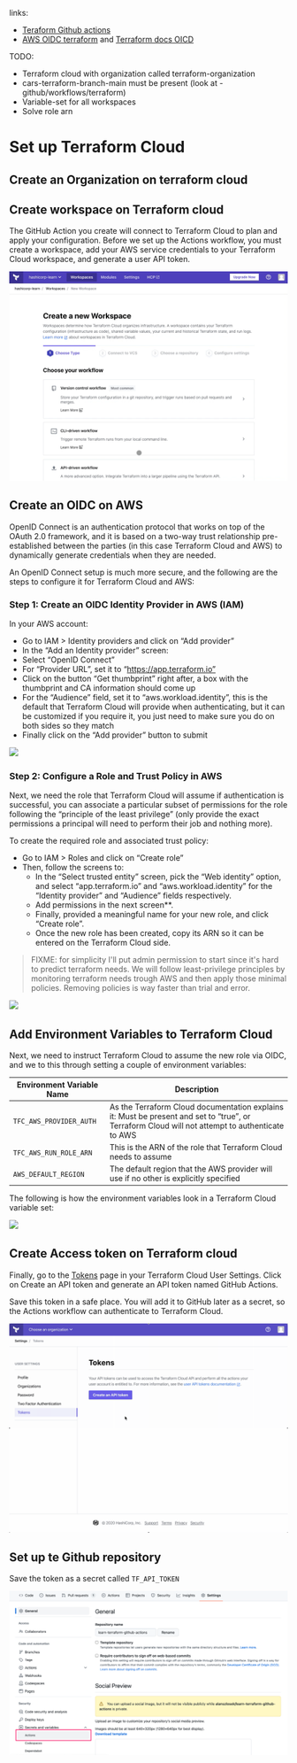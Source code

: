 links:

- [Teraform Github actions](https://developer.hashicorp.com/terraform/tutorials/automation/github-actions)
- [AWS OIDC terraform](https://labinhood.com/blog/2023/02/terraform-cloud-and-aws-via-openid-connect-oidc/) and [Terraform docs OICD](https://developer.hashicorp.com/terraform/cloud-docs/workspaces/dynamic-provider-credentials/aws-configuration)

TODO:

- Terraform cloud with organization called terraform-organization
- cars-terraform-branch-main must be present (look at -github/workflows/terraform)
- Variable-set for all workspaces
- Solve role arn

# Set up Terraform Cloud

## Create an Organization on terraform cloud

## Create workspace on Terraform cloud

The GitHub Action you create will connect to Terraform Cloud to plan and apply your configuration. Before we set up the Actions workflow, you must create a workspace, add your AWS service credentials to your Terraform Cloud workspace, and generate a user API token.

![](./images/create-workspace-terraform-cloud.gif)

## Create an OIDC on AWS

OpenID Connect is an authentication protocol that works on top of the OAuth 2.0 framework, and it is based on a two-way trust relationship pre-established between the parties (in this case Terraform Cloud and AWS) to dynamically generate credentials when they are needed.

An OpenID Connect setup is much more secure, and the following are the steps to configure it for Terraform Cloud and AWS:

### Step 1: Create an OIDC Identity Provider in AWS (IAM)

In your AWS account:

- Go to IAM > Identity providers and click on “Add provider”
- In the “Add an Identity provider” screen:
- Select “OpenID Connect”
- For “Provider URL”, set it to “https://app.terraform.io”
- Click on the button “Get thumbprint” right after, a box with the thumbprint and CA information should come up
- For the “Audience” field, set it to “aws.workload.identity”, this is the default that Terraform Cloud will provide when authenticating, but it can be customized if you require it, you just need to make sure you do on both sides so they match
- Finally click on the “Add provider” button to submit

![](./images/iam-identity-provider-screen.avif)

### Step 2: Configure a Role and Trust Policy in AWS

Next, we need the role that Terraform Cloud will assume if authentication is successful, you can associate a particular subset of permissions for the role following the “principle of the least privilege” (only provide the exact permissions a principal will need to perform their job and nothing more).

To create the required role and associated trust policy:

- Go to IAM > Roles and click on “Create role”
- Then, follow the screens to:
  - In the “Select trusted entity” screen, pick the “Web identity” option, and select “app.terraform.io” and “aws.workload.identity” for the “Identity provider” and “Audience” fields respectively.
  - Add permissions in the next screen\*\*.
  - Finally, provided a meaningful name for your new role, and click “Create role”.
  - Once the new role has been created, copy its ARN so it can be entered on the Terraform Cloud side.

> FIXME: for simplicity I'll put admin permission to start since it's hard to predict terraform needs. We will follow least-privilege principles by monitoring terraform needs trough AWS and then apply those minimal policies. Removing policies is way faster than trial and error.

![](./images/iam-role-2-web-identity.avif)

## Add Environment Variables to Terraform Cloud

Next, we need to instruct Terraform Cloud to assume the new role via OIDC, and we to this through setting a couple of environment variables:

| Environment Variable Name | Description                                                                                                                                     |
| ------------------------- | ----------------------------------------------------------------------------------------------------------------------------------------------- |
| `TFC_AWS_PROVIDER_AUTH`   | As the Terraform Cloud documentation explains it: Must be present and set to “true”, or Terraform Cloud will not attempt to authenticate to AWS |
| `TFC_AWS_RUN_ROLE_ARN`    | This is the ARN of the role that Terraform Cloud needs to assume                                                                                |
| `AWS_DEFAULT_REGION`      | The default region that the AWS provider will use if no other is explicitly specified                                                           |

The following is how the environment variables look in a Terraform Cloud variable set:

![](./images/terraform-cloud-variable-set.avif)

## Create Access token on Terraform cloud

Finally, go to the [Tokens](https://app.terraform.io/app/settings/tokens?utm_source=learn) page in your Terraform Cloud User Settings. Click on Create an API token and generate an API token named GitHub Actions.

Save this token in a safe place. You will add it to GitHub later as a secret, so the Actions workflow can authenticate to Terraform Cloud.

![](./images/create-api-token-terraform-cloud.gif)

## Set up te Github repository

Save the token as a secret called `TF_API_TOKEN`

![](./images/github-repository-secrets.png)
